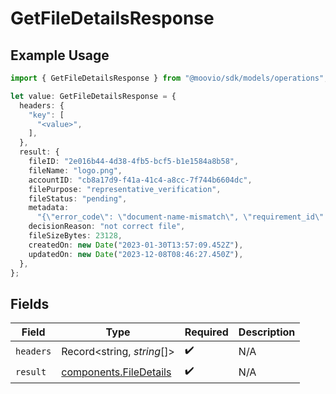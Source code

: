 # GetFileDetailsResponse

## Example Usage

```typescript
import { GetFileDetailsResponse } from "@moovio/sdk/models/operations";

let value: GetFileDetailsResponse = {
  headers: {
    "key": [
      "<value>",
    ],
  },
  result: {
    fileID: "2e016b44-4d38-4fb5-bcf5-b1e1584a8b58",
    fileName: "logo.png",
    accountID: "cb8a17d9-f41a-41c4-a8cc-7f744b6604dc",
    filePurpose: "representative_verification",
    fileStatus: "pending",
    metadata:
      "{\"error_code\": \"document-name-mismatch\", \"requirement_id\": \"document.individual.verification\", \"representative_id\": \"c63ab175-251d-497e-a267-7346d087e180\", \"comment\": \"testing comment\"",
    decisionReason: "not correct file",
    fileSizeBytes: 23128,
    createdOn: new Date("2023-01-30T13:57:09.452Z"),
    updatedOn: new Date("2023-12-08T08:46:27.450Z"),
  },
};
```

## Fields

| Field                                                            | Type                                                             | Required                                                         | Description                                                      |
| ---------------------------------------------------------------- | ---------------------------------------------------------------- | ---------------------------------------------------------------- | ---------------------------------------------------------------- |
| `headers`                                                        | Record<string, *string*[]>                                       | :heavy_check_mark:                                               | N/A                                                              |
| `result`                                                         | [components.FileDetails](../../models/components/filedetails.md) | :heavy_check_mark:                                               | N/A                                                              |